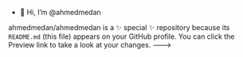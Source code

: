 - 👋 Hi, I’m @ahmedmedan

ahmedmedan/ahmedmedan is a ✨ special ✨ repository because its `README.md` (this file) appears on your GitHub profile.
You can click the Preview link to take a look at your changes.
--->
